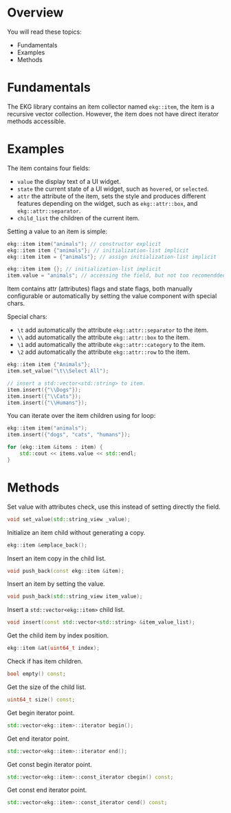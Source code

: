 # Overview

You will read these topics:
- Fundamentals
- Examples
- Methods
# Fundamentals

The EKG library contains an item collector named `ekg::item`, the item is a recursive vector collection. However, the item does not have direct iterator methods accessible.
# Examples

The item contains four fields:
- `value` the display text of a UI widget.
- `state` the current state of a UI widget, such as `hovered`, or `selected`.
- `attr` the attribute of the item, sets the style and produces different features depending on the widget, such as `ekg::attr::box`, and `ekg::attr::separator`.
- `child_list` the children of the current item.

Setting a value to an item is simple: 

```cpp
ekg::item item("animals"); // constructor explicit
ekg::item item {"animals"}; // initialization-list implicit
ekg::item item = {"animals"}; // assign initialization-list implicit

ekg::item item {}; // initialization-list implicit
item.value = "animals"; // accessing the field, but not too recomendded
```

Item contains attr (attributes) flags and state flags, both manually configurable or automatically by setting the value component with special chars.

Special chars:
- `\t` add automatically the attribute `ekg::attr::separator` to the item.
- `\\` add automatically the attribute `ekg::attr::box` to the item.
- `\1` add automatically the attribute `ekg::attr::category` to the item.
- `\2` add automatically the attribute `ekg::attr::row` to the item.

```cpp
ekg::item item {"Animals"};
item.set_value("\t\\Select All");

// insert a std::vector<std::string> to item.
item.insert({"\\Dogs"});
item.insert({"\\Cats"});
item.insert({"\\Humans"});
```

You can iterate over the item children using for loop:

```cpp
ekg::item item("animals");
item.insert({"dogs", "cats", "humans"});

for (ekg::item &items : item) {
	std::cout << items.value << std::endl;
}
```

# Methods

Set value with attributes check, use this instead of setting directly the field. 

```cpp
void set_value(std::string_view _value);
```

Initialize an item child without generating a copy.

```cpp
ekg::item &emplace_back();
```

Insert an item copy in the child list.

```cpp
void push_back(const ekg::item &item);
```

Insert an item by setting the value.

```cpp
void push_back(std::string_view item_value);
```

Insert a `std::vector<ekg::item>` child list.

```cpp
void insert(const std::vector<std::string> &item_value_list);
```

Get the child item by index position.

```cpp
ekg::item &at(uint64_t index);
```

Check if has item children.

```cpp
bool empty() const;
```

Get the size of the child list.

```cpp
uint64_t size() const;
```

Get begin iterator point.

```cpp
std::vector<ekg::item>::iterator begin();
```

Get end iterator point.

```cpp
std::vector<ekg::item>::iterator end();
```

Get const begin iterator point.

```cpp
std::vector<ekg::item>::const_iterator cbegin() const;
```

Get const end iterator point.

```cpp
std::vector<ekg::item>::const_iterator cend() const;
```